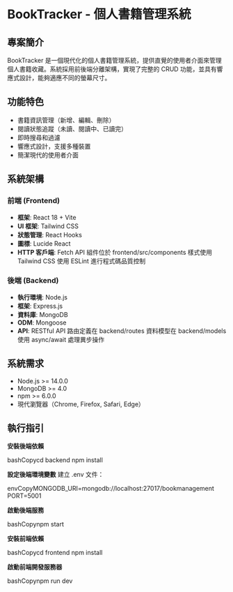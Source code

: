 # BookTracker - 個人書籍管理系統

## 專案簡介
BookTracker 是一個現代化的個人書籍管理系統，提供直覺的使用者介面來管理個人書籍收藏。系統採用前後端分離架構，實現了完整的 CRUD 功能，並具有響應式設計，能夠適應不同的螢幕尺寸。

## 功能特色
- 書籍資訊管理（新增、編輯、刪除）
- 閱讀狀態追蹤（未讀、閱讀中、已讀完）
- 即時搜尋和過濾
- 響應式設計，支援多種裝置
- 簡潔現代的使用者介面

## 系統架構
### 前端 (Frontend)
- **框架**: React 18 + Vite
- **UI 框架**: Tailwind CSS
- **狀態管理**: React Hooks
- **圖標**: Lucide React
- **HTTP 客戶端**: Fetch API
組件位於 frontend/src/components
樣式使用 Tailwind CSS
使用 ESLint 進行程式碼品質控制

### 後端 (Backend)
- **執行環境**: Node.js
- **框架**: Express.js
- **資料庫**: MongoDB
- **ODM**: Mongoose
- **API**: RESTful API
路由定義在 backend/routes
資料模型在 backend/models
使用 async/await 處理異步操作

## 系統需求
- Node.js >= 14.0.0
- MongoDB >= 4.0
- npm >= 6.0.0
- 現代瀏覽器（Chrome, Firefox, Safari, Edge）

## 執行指引
**安裝後端依賴**

bashCopycd backend
npm install

**設定後端環境變數**
建立 .env 文件：

envCopyMONGODB_URI=mongodb://localhost:27017/bookmanagement
PORT=5001

**啟動後端服務**

bashCopynpm start

**安裝前端依賴**

bashCopycd frontend
npm install

**啟動前端開發服務器**

bashCopynpm run dev
